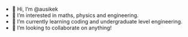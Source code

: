 - 👋 Hi, I’m @ausikek
- 👀 I’m interested in maths, physics and engineering.
- 🌱 I’m currently learning coding and undergraduate level engineering.
- 💞️ I’m looking to collaborate on anything!

<!---
ausikek/ausikek is a ✨ special ✨ repository because its `README.md` (this file) appears on your GitHub profile.
You can click the Preview link to take a look at your changes.
--->
